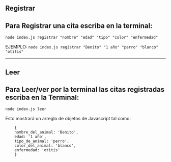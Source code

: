 ## Registrar

Para Registrar una cita escriba en la terminal:
--------------------------------------------
````
node index.js registrar "nombre" "edad" "tipo" "color" "enfermedad"
````
EJEMPLO: `node index.js registrar "Benito" "1 año" "perro" "blanco" "otitis"`

------------------------------------------------------------------------------

## Leer
Para Leer/ver por la terminal las citas registradas escriba en la Terminal:
-----------------------------------------------------
````
node index.js leer
````

Esto mostrará un arreglo de objetos de Javascript tal como:
```
    {
    nombre_del_animal: 'Benito',
    edad: '1 año',
    tipo_de_animal: 'perro',
    color_del_animal: 'blanco',
    enfermedad: 'otitis'
    }
